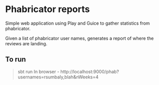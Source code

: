 # Phabricator reports

Simple web application using Play and Guice to gather statistics from phabricator. 

Given a list of phabricator user names, generates a report of where the reviews are landing. 

## To run
> sbt
> run 
> In browser - http://localhost:9000/phab?usernames=rsumbaly,blah&nWeeks=4
